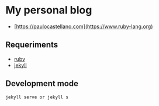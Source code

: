 # My personal blog
* [https://paulocastellano.com](https://www.ruby-lang.org)


## Requeriments
* [ruby](https://www.ruby-lang.org)
* [jekyll](https://jekyllrb.com/)

## Development mode
```jekyll serve or jekyll s```